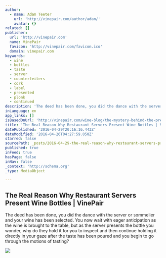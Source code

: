 ```yaml
---
author:
  - name: Adam Teeter
    url: 'http://vinepair.com/author/adam/'
    avatar: {}
related: []
publisher:
  url: 'http://vinepair.com'
  name: VinePair
  favicon: 'http://vinepair.com/favicon.ico'
  domain: vinepair.com
keywords:
  - wine
  - bottles
  - taste
  - server
  - counterfeiters
  - cork
  - label
  - presented
  - plonk
  - continued
description: 'The deed has been done, you did the dance with the server or sommelier and your wine has been selected. You now wait with eager anticipation as the wine is brought to the table, but as the server presents the bottle you wonder, why do they hold it for you to inspect and then continue holding it directly in your gaze after the taste has been poured and you begin to go through the motions of tasting?'
inLanguage: en
app_links: []
isBasedOnUrl: 'http://vinepair.com/wine-blog/the-mystery-behind-the-presentation-of-the-wine-bottle/'
title: 'The Real Reason Why Restaurant Servers Present Wine Bottles | VinePair'
datePublished: '2016-04-29T20:16:16.443Z'
dateModified: '2016-04-26T04:27:59.050Z'
starred: false
sourcePath: _posts/2016-04-29-the-real-reason-why-restaurant-servers-present-wine-bottles.md
published: true
inFeed: true
hasPage: false
inNav: false
_context: 'http://schema.org'
_type: MediaObject

---
```

<article style=""><h1>The Real Reason Why Restaurant Servers Present Wine Bottles | VinePair</h1><p>The deed has been done, you did the dance with the server or sommelier and your wine has been selected. You now wait with eager anticipation as the wine is brought to the table, but as the server presents the bottle you wonder, why do they hold it for you to inspect and then continue holding it directly in your gaze after the taste has been poured and you begin to go through the motions of tasting?</p><img src="http://vinepair.com/wp-content/uploads/2015/10/bottle-presentation-social.jpg" /></article>